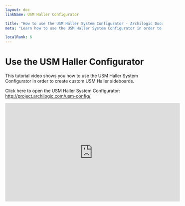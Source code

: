 ```yaml
---
layout: doc
linkName: USM Haller Configurator

title: "How to use the USM Haller System Configurator - Archilogic Documentation"
meta: "Learn how to use the USM Haller System Configurator in order to create custom USM Haller sideboards."

localRank: 6
---
```


# Use the USM Haller Configurator

This tutorial video shows you how to use the USM Haller System Configurator in order to create custom USM Haller sideboards.

Click here to open the USM Haller System Configurator: http://project.archilogic.com/usm-config/

<iframe width="560" height="315" src="https://www.youtube.com/embed/AoYAhMESmxo" frameborder="0" allowfullscreen></iframe>
